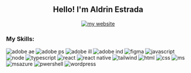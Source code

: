 <h2 align="center">Hello! I'm Aldrin Estrada</h2>
<p align="center">
  <a href="https://aldrinestrada.ca/">
    <img alt="my website" title="My Website" src="https://img.shields.io/badge/:badgeContent?style=social&labelColor=purple&color=purple&link=https%3A%2F%2Faldrinestrada.ca%2F"/>
  </a>
</p>

<h3>My Skills:</h3>

<p>
  <img alt="adobe ae" title="after effects" src="https://img.shields.io/badge/Adobe%20after%20affects-CF96FD?style=for-the-badge&logo=Adobe%20after%20effects&logoColor=393665"/>
   <img alt="adobe ps" title="photoshop" src="https://img.shields.io/badge/Adobe%20Photoshop-31A8FF?style=for-the-badge&logo=Adobe%20Photoshop&logoColor=black"/>
   <img alt="adobe ill" title="illustrator" src="https://img.shields.io/badge/Adobe%20Illustrator-FF9A00?style=for-the-badge&logo=adobe%20illustrator&logoColor=white"/>
   <img alt="adobe ind" title="indesign" src="https://img.shields.io/badge/Adobe%20InDesign-FF3366?style=for-the-badge&logo=Adobe%20InDesign&logoColor=white"/>
   <img alt="figma" title="figma" src="https://img.shields.io/badge/Figma-F24E1E?style=for-the-badge&logo=figma&logoColor=white"/>
   <img alt="javascript" title="javascript" src="https://img.shields.io/badge/JavaScript-323330?style=for-the-badge&logo=javascript&logoColor=F7DF1E"/>
   <img alt="node" title="node" src="https://img.shields.io/badge/Node.js-43853D?style=for-the-badge&logo=node.js&logoColor=white"/>
    <img alt="typescript" title="typescript" src="https://img.shields.io/badge/TypeScript-007ACC?style=for-the-badge&logo=typescript&logoColor=white"/>
    <img alt="react" title="react" src="https://img.shields.io/badge/React-20232A?style=for-the-badge&logo=react&logoColor=61DAFB"/>
    <img alt="react native" title="react native" src="https://img.shields.io/badge/React_Native-20232A?style=for-the-badge&logo=react&logoColor=61DAFB"/>
    <img alt="tailwind" title="tailwind" src="https://img.shields.io/badge/Tailwind_CSS-38B2AC?style=for-the-badge&logo=tailwind-css&logoColor=white"/>
   <img alt="html" title="html" src="https://img.shields.io/badge/HTML-239120?style=for-the-badge&logo=html5&logoColor=white"/>
   <img alt="css" title="css" src="https://img.shields.io/badge/CSS-239120?&style=for-the-badge&logo=css3&logoColor=white"/>
   <img alt="ms" title="ms" src="https://img.shields.io/badge/Microsoft_Office-D83B01?style=for-the-badge&logo=microsoft-office&logoColor=white"/>
   <img alt="msazure" title="msazure" src="https://img.shields.io/badge/Microsoft_Azure-0089D6?style=for-the-badge&logo=microsoft-azure&logoColor=white"/>
    <img alt="pwershell" title="pwershell" src="https://img.shields.io/badge/Powershell-2CA5E0?style=for-the-badge&logo=powershell&logoColor=white"/>
     <img alt="wordpress" title="wordpress" src="https://img.shields.io/badge/Wordpress-21759B?style=for-the-badge&logo=wordpress&logoColor=white"/>
    
  
</p>

<!--
**AldrinEstrada/AldrinEstrada** is a ✨ _special_ ✨ repository because its `README.md` (this file) appears on your GitHub profile.

Here are some ideas to get you started:

- 🔭 I’m currently working on ...
- 🌱 I’m currently learning ...
- 👯 I’m looking to collaborate on ...
- 🤔 I’m looking for help with ...
- 💬 Ask me about ...
- 📫 How to reach me: ...
- 😄 Pronouns: ...
- ⚡ Fun fact: ...
-->
